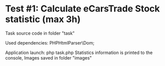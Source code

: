 # Test #1: Calculate eCarsTrade Stock statistic (max 3h)

Task source code in folder "task"

Used dependencies: PHPHtmlParser\Dom;

Application launch: php task.php
Statistics information is printed to the console,
Images saved in folder "images"

